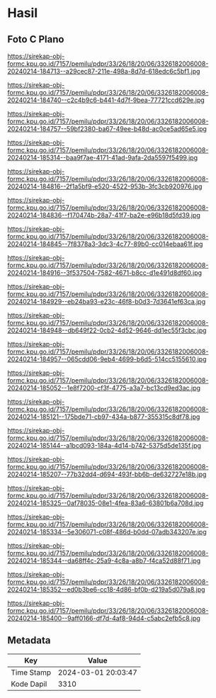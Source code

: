 # Hasil

## Foto C Plano

https://sirekap-obj-formc.kpu.go.id/7157/pemilu/pdpr/33/26/18/20/06/3326182006008-20240214-184713--a29cec87-211e-498a-8d7d-618edc6c5bf1.jpg

https://sirekap-obj-formc.kpu.go.id/7157/pemilu/pdpr/33/26/18/20/06/3326182006008-20240214-184740--c2c4b9c6-b441-4d7f-9bea-77721ccd629e.jpg

https://sirekap-obj-formc.kpu.go.id/7157/pemilu/pdpr/33/26/18/20/06/3326182006008-20240214-184757--59bf2380-ba67-49ee-b48d-ac0ce5ad65e5.jpg

https://sirekap-obj-formc.kpu.go.id/7157/pemilu/pdpr/33/26/18/20/06/3326182006008-20240214-185314--baa9f7ae-4171-41ad-9afa-2da5597f5499.jpg

https://sirekap-obj-formc.kpu.go.id/7157/pemilu/pdpr/33/26/18/20/06/3326182006008-20240214-184816--2f1a5bf9-e520-4522-953b-3fc3cb920976.jpg

https://sirekap-obj-formc.kpu.go.id/7157/pemilu/pdpr/33/26/18/20/06/3326182006008-20240214-184836--f170474b-28a7-41f7-ba2e-e96b18d5fd39.jpg

https://sirekap-obj-formc.kpu.go.id/7157/pemilu/pdpr/33/26/18/20/06/3326182006008-20240214-184845--7f8378a3-3dc3-4c77-89b0-cc014ebaa61f.jpg

https://sirekap-obj-formc.kpu.go.id/7157/pemilu/pdpr/33/26/18/20/06/3326182006008-20240214-184916--3f537504-7582-4671-b8cc-d1e491d8df60.jpg

https://sirekap-obj-formc.kpu.go.id/7157/pemilu/pdpr/33/26/18/20/06/3326182006008-20240214-184929--eb24ba93-e23c-46f8-b0d3-7d3641ef63ca.jpg

https://sirekap-obj-formc.kpu.go.id/7157/pemilu/pdpr/33/26/18/20/06/3326182006008-20240214-184948--db649f22-0cb2-4d52-9646-dd1ec55f3cbc.jpg

https://sirekap-obj-formc.kpu.go.id/7157/pemilu/pdpr/33/26/18/20/06/3326182006008-20240214-184957--065cdd06-9eb4-4699-b6d5-514cc5155610.jpg

https://sirekap-obj-formc.kpu.go.id/7157/pemilu/pdpr/33/26/18/20/06/3326182006008-20240214-185052--1e8f7200-cf3f-4775-a3a7-bc13cd9ed3ac.jpg

https://sirekap-obj-formc.kpu.go.id/7157/pemilu/pdpr/33/26/18/20/06/3326182006008-20240214-185121--175bde71-cb97-434a-b877-355315c8df78.jpg

https://sirekap-obj-formc.kpu.go.id/7157/pemilu/pdpr/33/26/18/20/06/3326182006008-20240214-185144--a1bcd093-184a-4d14-b742-5375d5de135f.jpg

https://sirekap-obj-formc.kpu.go.id/7157/pemilu/pdpr/33/26/18/20/06/3326182006008-20240214-185207--77b32dd4-d694-493f-bb6b-de632727e18b.jpg

https://sirekap-obj-formc.kpu.go.id/7157/pemilu/pdpr/33/26/18/20/06/3326182006008-20240214-185325--0af78035-08e1-4fea-83a6-63801b6a708d.jpg

https://sirekap-obj-formc.kpu.go.id/7157/pemilu/pdpr/33/26/18/20/06/3326182006008-20240214-185334--5e306071-c08f-486d-b0dd-07adb343207e.jpg

https://sirekap-obj-formc.kpu.go.id/7157/pemilu/pdpr/33/26/18/20/06/3326182006008-20240214-185344--da68ff4c-25a9-4c8a-a8b7-f4ca52d88f71.jpg

https://sirekap-obj-formc.kpu.go.id/7157/pemilu/pdpr/33/26/18/20/06/3326182006008-20240214-185352--ed0b3be6-cc18-4d86-bf0b-d219a5d079a8.jpg

https://sirekap-obj-formc.kpu.go.id/7157/pemilu/pdpr/33/26/18/20/06/3326182006008-20240214-185400--9aff0166-df7d-4af8-94d4-c5abc2efb5c8.jpg


## Metadata

| Key        | Value               |
| ---------- | ------------------- |
| Time Stamp | 2024-03-01 20:03:47 |
| Kode Dapil | 3310                |




